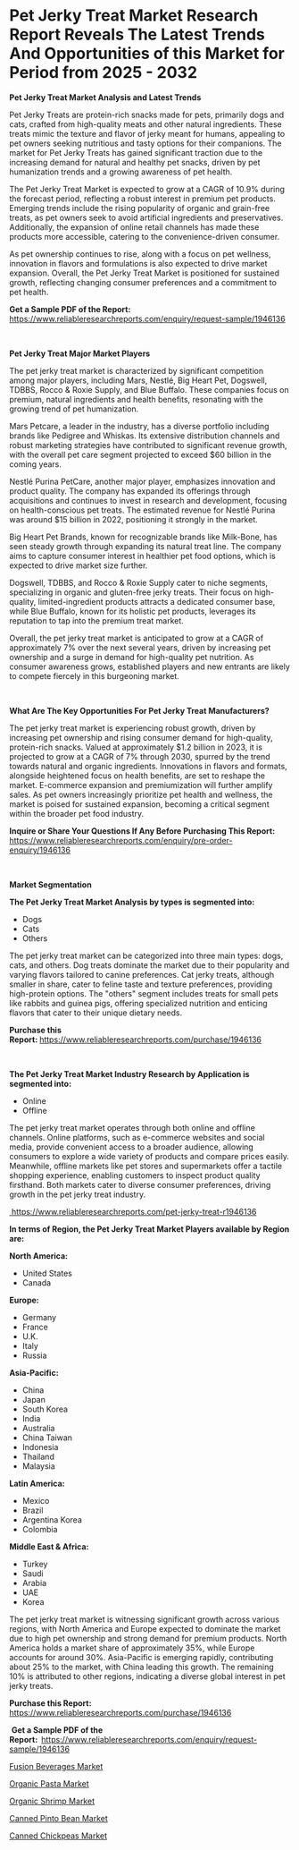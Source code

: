<p><h1>Pet Jerky Treat Market Research Report Reveals The Latest Trends And Opportunities of this Market for Period from 2025 - 2032</h1></p><p><strong>Pet Jerky Treat Market Analysis and Latest Trends</strong></p>
<p><p>Pet Jerky Treats are protein-rich snacks made for pets, primarily dogs and cats, crafted from high-quality meats and other natural ingredients. These treats mimic the texture and flavor of jerky meant for humans, appealing to pet owners seeking nutritious and tasty options for their companions. The market for Pet Jerky Treats has gained significant traction due to the increasing demand for natural and healthy pet snacks, driven by pet humanization trends and a growing awareness of pet health.</p><p>The Pet Jerky Treat Market is expected to grow at a CAGR of 10.9% during the forecast period, reflecting a robust interest in premium pet products. Emerging trends include the rising popularity of organic and grain-free treats, as pet owners seek to avoid artificial ingredients and preservatives. Additionally, the expansion of online retail channels has made these products more accessible, catering to the convenience-driven consumer.</p><p>As pet ownership continues to rise, along with a focus on pet wellness, innovation in flavors and formulations is also expected to drive market expansion. Overall, the Pet Jerky Treat Market is positioned for sustained growth, reflecting changing consumer preferences and a commitment to pet health.</p></p>
<p><strong>Get a Sample PDF of the Report:&nbsp;</strong> <a href="https://www.reliableresearchreports.com/enquiry/request-sample/1946136?utm_campaign=12&utm_medium=2&utm_source=Github&utm_content=ia&utm_term=14022025&utm_id=pet-jerky-treat">https://www.reliableresearchreports.com/enquiry/request-sample/1946136</a></p>
<p>&nbsp;</p>
<p><strong>Pet Jerky Treat Major Market Players</strong></p>
<p><p>The pet jerky treat market is characterized by significant competition among major players, including Mars, Nestlé, Big Heart Pet, Dogswell, TDBBS, Rocco & Roxie Supply, and Blue Buffalo. These companies focus on premium, natural ingredients and health benefits, resonating with the growing trend of pet humanization.</p><p>Mars Petcare, a leader in the industry, has a diverse portfolio including brands like Pedigree and Whiskas. Its extensive distribution channels and robust marketing strategies have contributed to significant revenue growth, with the overall pet care segment projected to exceed $60 billion in the coming years.</p><p>Nestlé Purina PetCare, another major player, emphasizes innovation and product quality. The company has expanded its offerings through acquisitions and continues to invest in research and development, focusing on health-conscious pet treats. The estimated revenue for Nestlé Purina was around $15 billion in 2022, positioning it strongly in the market.</p><p>Big Heart Pet Brands, known for recognizable brands like Milk-Bone, has seen steady growth through expanding its natural treat line. The company aims to capture consumer interest in healthier pet food options, which is expected to drive market size further.</p><p>Dogswell, TDBBS, and Rocco & Roxie Supply cater to niche segments, specializing in organic and gluten-free jerky treats. Their focus on high-quality, limited-ingredient products attracts a dedicated consumer base, while Blue Buffalo, known for its holistic pet products, leverages its reputation to tap into the premium treat market.</p><p>Overall, the pet jerky treat market is anticipated to grow at a CAGR of approximately 7% over the next several years, driven by increasing pet ownership and a surge in demand for high-quality pet nutrition. As consumer awareness grows, established players and new entrants are likely to compete fiercely in this burgeoning market.</p></p>
<p>&nbsp;</p>
<p><strong>What Are The Key Opportunities For Pet Jerky Treat Manufacturers?</strong></p>
<p><p>The pet jerky treat market is experiencing robust growth, driven by increasing pet ownership and rising consumer demand for high-quality, protein-rich snacks. Valued at approximately $1.2 billion in 2023, it is projected to grow at a CAGR of 7% through 2030, spurred by the trend towards natural and organic ingredients. Innovations in flavors and formats, alongside heightened focus on health benefits, are set to reshape the market. E-commerce expansion and premiumization will further amplify sales. As pet owners increasingly prioritize pet health and wellness, the market is poised for sustained expansion, becoming a critical segment within the broader pet food industry.</p></p>
<p><strong>Inquire or Share Your Questions If Any Before Purchasing This Report:</strong> <a href="https://www.reliableresearchreports.com/enquiry/pre-order-enquiry/1946136?utm_campaign=12&utm_medium=2&utm_source=Github&utm_content=ia&utm_term=14022025&utm_id=pet-jerky-treat">https://www.reliableresearchreports.com/enquiry/pre-order-enquiry/1946136</a></p>
<p>&nbsp;</p>
<p><strong>Market Segmentation</strong></p>
<p><strong>The Pet Jerky Treat Market Analysis by types is segmented into:</strong></p>
<p><ul><li>Dogs</li><li>Cats</li><li>Others</li></ul></p>
<p><p>The pet jerky treat market can be categorized into three main types: dogs, cats, and others. Dog treats dominate the market due to their popularity and varying flavors tailored to canine preferences. Cat jerky treats, although smaller in share, cater to feline taste and texture preferences, providing high-protein options. The "others" segment includes treats for small pets like rabbits and guinea pigs, offering specialized nutrition and enticing flavors that cater to their unique dietary needs.</p></p>
<p><strong>Purchase this Report:&nbsp;</strong><a href="https://www.reliableresearchreports.com/purchase/1946136?utm_campaign=12&utm_medium=2&utm_source=Github&utm_content=ia&utm_term=14022025&utm_id=pet-jerky-treat">https://www.reliableresearchreports.com/purchase/1946136</a></p>
<p>&nbsp;</p>
<p><strong>The Pet Jerky Treat Market Industry Research by Application is segmented into:</strong></p>
<p><ul><li>Online</li><li>Offline</li></ul></p>
<p><p>The pet jerky treat market operates through both online and offline channels. Online platforms, such as e-commerce websites and social media, provide convenient access to a broader audience, allowing consumers to explore a wide variety of products and compare prices easily. Meanwhile, offline markets like pet stores and supermarkets offer a tactile shopping experience, enabling customers to inspect product quality firsthand. Both markets cater to diverse consumer preferences, driving growth in the pet jerky treat industry.</p></p>
<p><a href="https://www.reliableresearchreports.com/pet-jerky-treat-r1946136?utm_campaign=12&utm_medium=2&utm_source=Github&utm_content=ia&utm_term=14022025&utm_id=pet-jerky-treat">&nbsp;https://www.reliableresearchreports.com/pet-jerky-treat-r1946136</a></p>
<p><strong>In terms of Region, the Pet Jerky Treat Market Players available by Region are:</strong></p>
<p>
    <p> <strong> North America: </strong>
        <ul>
            <li>United States</li>
            <li>Canada</li>
        </ul>
        </p> 
    <p> <strong> Europe: </strong>
        <ul>
            <li>Germany</li>
            <li>France</li>
            <li>U.K.</li>
            <li>Italy</li>
            <li>Russia</li>
        </ul>
        </p> 
    <p> <strong> Asia-Pacific: </strong>
        <ul>
            <li>China</li>
            <li>Japan</li>
            <li>South Korea</li>
            <li>India</li>
            <li>Australia</li>
            <li>China Taiwan</li>
            <li>Indonesia</li>
            <li>Thailand</li>
            <li>Malaysia</li>
        </ul>
        </p> 
    <p> <strong> Latin America: </strong>
        <ul>
            <li>Mexico</li>
            <li>Brazil</li>
            <li>Argentina Korea</li>
            <li>Colombia</li>
        </ul>
        </p> 
    <p> <strong> Middle East & Africa: </strong>
        <ul>
            <li>Turkey</li>
            <li>Saudi</li>
            <li>Arabia</li>
            <li>UAE</li>
            <li>Korea</li>
        </ul>
    </p>
    </p>
<p><p>The pet jerky treat market is witnessing significant growth across various regions, with North America and Europe expected to dominate the market due to high pet ownership and strong demand for premium products. North America holds a market share of approximately 35%, while Europe accounts for around 30%. Asia-Pacific is emerging rapidly, contributing about 25% to the market, with China leading this growth. The remaining 10% is attributed to other regions, indicating a diverse global interest in pet jerky treats.</p></p>
<p><strong>Purchase this Report: </strong><a href="https://www.reliableresearchreports.com/purchase/1946136?utm_campaign=12&utm_medium=2&utm_source=Github&utm_content=ia&utm_term=14022025&utm_id=pet-jerky-treat">https://www.reliableresearchreports.com/purchase/1946136</a></p>
<p>&nbsp;<strong>Get a Sample PDF of the Report:&nbsp;&nbsp;</strong><a href="https://www.reliableresearchreports.com/enquiry/request-sample/1946136?utm_campaign=12&utm_medium=2&utm_source=Github&utm_content=ia&utm_term=14022025&utm_id=pet-jerky-treat">https://www.reliableresearchreports.com/enquiry/request-sample/1946136</a></p>
<p><strong></strong></p>
<p><p><a href="https://github.com/katonmarti489/Market-Research-Report-List-1/blob/main/fusion-beverages-market.md?utm_campaign=12&utm_medium=2&utm_source=Github&utm_content=ia&utm_term=14022025&utm_id=pet-jerky-treat">Fusion Beverages Market</a></p><p><a href="https://github.com/mshiradeth/Market-Research-Report-List-1/blob/main/organic-pasta-market.md?utm_campaign=12&utm_medium=2&utm_source=Github&utm_content=ia&utm_term=14022025&utm_id=pet-jerky-treat">Organic Pasta Market</a></p><p><a href="https://github.com/sadithsondah72/Market-Research-Report-List-1/blob/main/organic-shrimp-market.md?utm_campaign=12&utm_medium=2&utm_source=Github&utm_content=ia&utm_term=14022025&utm_id=pet-jerky-treat">Organic Shrimp Market</a></p><p><a href="https://github.com/nemcemakoi/Market-Research-Report-List-1/blob/main/canned-pinto-bean-market.md?utm_campaign=12&utm_medium=2&utm_source=Github&utm_content=ia&utm_term=14022025&utm_id=pet-jerky-treat">Canned Pinto Bean Market</a></p><p><a href="https://github.com/rushanday/Market-Research-Report-List-1/blob/main/canned-chickpeas-market.md?utm_campaign=12&utm_medium=2&utm_source=Github&utm_content=ia&utm_term=14022025&utm_id=pet-jerky-treat">Canned Chickpeas Market</a></p></p>